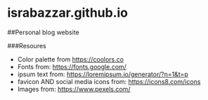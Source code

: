 # israbazzar.github.io
##Personal blog website

###Resoures
- Color palette from https://coolors.co
- Fonts from: https://fonts.google.com/
- ipsum text from: https://loremipsum.io/generator/?n=1&t=p
- favicon AND social media icons from: https://icons8.com/icons
- Images from: https://www.pexels.com/
